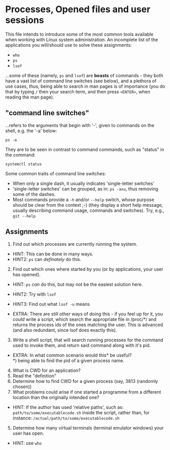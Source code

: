 Processes, Opened files and user sessions
=========================================
This file intends to introduce some of the most common tools available when
working with Linux system administration.
An incomplete list of the applications you will/should use to solve these assignments:
* `who`
* `ps`
* `lsof`

...some of these (namely, `ps` and `lsof`) are __beasts__ of commands - they both
have a vast list of command line switches (see below), and a plethora of use
cases, thus, being able to search in man pages is of importance (you do that by
typing `/` then your search term, and then press `<ENTER>`, when reading the
man page).

"command line switches"
-----------------------
...refers to the arguments that begin with '-', given to commands on the
shell, e.g. the '-a' below:

    ps -a

They are to be seen in contrast to command commands, such as "status" in
the command:

    systemctl status

Some common traits of command line switches:
* When only a single dash, it usually indicates 'single-letter switches'
* 'single-letter switches' can be grouped, as in: `ps -axu`, thus removing
  some of the dashes.
* Most commands provide a `-h` and/or `--help` switch, whose purpose
  should be clear from the context ;-)
  (they display a short help message, usually describing
  command usage, commands and switches). Try, e.g., `git --help`

Assignments
-----------
1. Find out which processes are currently running the system.
  * HINT: This can be done in many ways.
  * HINT2: `ps` can _definately_ do this.

2. Find out which ones where started by you (or by applications, your
   user has opened).
  * HINT: `ps` _can_ do this, but may not be the easiest solution here.
  * HINT2: Try with `lsof`
  * HINT3: Find out what `lsof -u` means

  * EXTRA: There are still other ways of doing this - if you feel up for it,
          you _could_ write a script, which search the appropriate file in
          /proc/*/ and returns the process ids of the ones matching the user.
          This is advanced (and also redundant, since lsof does exactly this).

3. Write a shell script, that will search running processes for the command
   used to invoke them, and return said command along with it's pid.

  * EXTRA: In what common scenario would this* be useful?<br/>
          *) being able to find the pid of a given process name.

4. What is CWD for an application?
  1. Read the "definition"
  2. Determine how to find CWD for a given process (say, 3813 (randomly chosen))
  3. What problems could arise if one started a programme from a different location than the originally intended one?

  * HINT: If the author has used 'relative paths', such as:
          `path/to/some/executablecode.sh` inside the script,
          rather than, for instance:
          `/actual/path/to/some/executablecode.sh`

5. Determine how many virtual terminals (terminal emulator windows) your user
   has open.
  * HINT: use `who`
